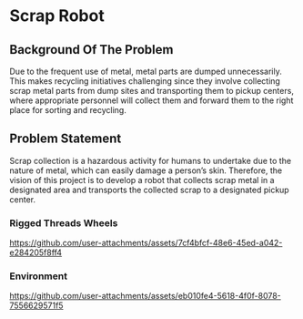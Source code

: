 # Scrap Robot

## Background Of The Problem
Due to the frequent use of metal, metal parts are dumped unnecessarily. This makes recycling initiatives challenging since they involve collecting scrap metal parts from dump sites and transporting them to pickup centers, where appropriate personnel will collect them and forward them to the right place for sorting and recycling.

## Problem Statement
Scrap collection is a hazardous activity for humans to undertake due to the nature of metal, which can easily damage a person’s skin. Therefore, the vision of this project is to develop a robot that collects scrap metal in a designated area and transports the collected scrap to a designated pickup center.

### Rigged Threads Wheels


https://github.com/user-attachments/assets/7cf4bfcf-48e6-45ed-a042-e284205f8ff4

### Environment


https://github.com/user-attachments/assets/eb010fe4-5618-4f0f-8078-7556629571f5

